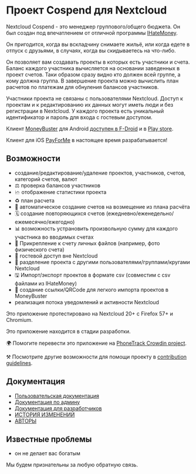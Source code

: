 # Проект Cospend для Nextcloud

Nextcloud Cospend - это менеджер группового/общего бюджета. Он был создан под впечатлением от отличной программы [IHateMoney](https://github.com/spiral-project/ihatemoney/).

Он пригодится, когда вы вскладчину снимаете жильё, или когда едете в отпуск с друзьями, в случаях, когда вы скидываетесь на что-либо.

Он позволяет вам создавать проекты в которых есть участники и счета. Баланс каждого участника вычисляется на основании заведенных в проект счетов. Таки образом сразу видно кто должен всей группе, а кому должна группа. В завершение проекта можно вычислить план расчетов по платежам для обнуления балансов участников.

Участники проекта не связаны с пользователями Nextcloud. Доступ к проектам и к редактированию их данных могут иметь люди и без регистрации в Nextcloud. У каждого проекта есть уникальный идентификатор и пароль для входа с гостевым доступом.

Клиент [MoneyBuster](https://gitlab.com/eneiluj/moneybuster) для Android [ доступен в F-Droid](https://f-droid.org/packages/net.eneiluj.moneybuster/) и в [Play store](https://play.google.com/store/apps/details?id=net.eneiluj.moneybuster).

Клиент для iOS [PayForMe](https://github.com/mayflower/PayForMe) в настоящее время разрабатывается!

## Возможности

* создание/редактирование/удаление проектов, участников, счетов, категорий счетов, валют
* ⚖ проверка балансов участников
* 🗠 отображение статистики проекта
* ♻ план расчета
* 🎇 автоматическое создание счетов на возмещение из плана расчёта
* 🗓 создание повторяющихся счетов (ежедневно/еженедельно/ежемесячно/ежегодно)
* 📊 возможность устрановить произвольную сумму для каждого участника во вводимых счетах
* 🔗 Прикрепление к счету личных файлов (например, фото физического счета)
* 👩 гостевой доступ вне Nextcloud
* 👫 разделение проекта с другими пользователями/группами/кругами Nextcloud
* 🖫 Импорт/экспорт проектов в формате csv (совместим с csv файлами из IHateMoney)
* 🔗 создание ссылки/QRCode для легкого импорта проектов в MoneyBuster
* реализация потока уведомлений и активности Nextcloud

Это приложение протестировано на Nextcloud 20+ с Firefox 57+ и Chromium.

Это приложение находится в стадии разработки.

🌍 Помогите перевести это приложение на [PhoneTrack Crowdin project](https://crowdin.com/project/moneybuster).

⚒ Посмотрите другие возможности для помощи проекту в [contribution guidelines](https://gitlab.com/eneiluj/cospend-nc/blob/master/CONTRIBUTING.md).

## Документация

* [Пользовательская документация](https://github.com/eneiluj/cospend-nc/blob/master/docs/user.md)
* [Документация по админу](https://github.com/eneiluj/cospend-nc/blob/master/docs/admin.md)
* [Документация для разработчиков](https://github.com/eneiluj/cospend-nc/blob/master/docs/dev.md)
* [ИСТОРИЯ ИЗМЕНЕНИЙ](https://github.com/eneiluj/cospend-nc/blob/master/CHANGELOG.md#change-log)
* [АВТОРЫ](https://github.com/eneiluj/cospend-nc/blob/master/AUTHORS.md#authors)

## Известные проблемы

* он не делает вас богатым

Мы будем признательны за любую обратную связь.